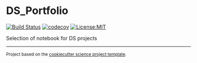 DS_Portfolio
==============================
[![Build Status](https://travis-ci.com/lhoupert/ds_portfolio.svg?branch=master)](https://travis-ci.com/lhoupert/ds_portfolio)
[![codecov](https://codecov.io/gh/lhoupert/ds_portfolio/branch/master/graph/badge.svg)](https://codecov.io/gh/lhoupert/ds_portfolio)
[![License:MIT](https://img.shields.io/badge/License-MIT-lightgray.svg?style=flt-square)](https://opensource.org/licenses/MIT)

Selection of notebook for DS projects

--------

<p><small>Project based on the <a target="_blank" href="https://github.com/lhoupert/cookiecutter-science-project">cookiecutter science project template</a>.</small></p>
